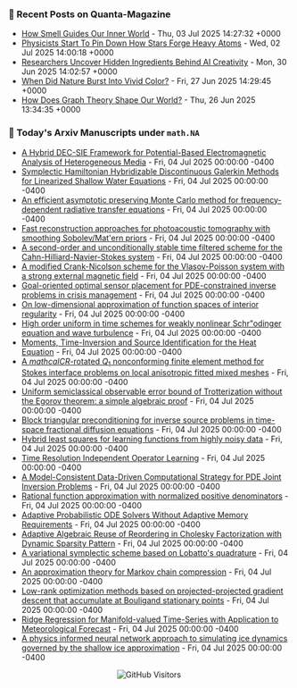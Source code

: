 ### 📝 Recent Posts on Quanta-Magazine
<!-- quanta starts -->
* <a href="https://www.quantamagazine.org/how-smell-guides-our-inner-world-20250703/">How Smell Guides Our Inner World</a> - Thu, 03 Jul 2025 14:27:32 +0000
* <a href="https://www.quantamagazine.org/physicists-start-to-pin-down-how-stars-forge-heavy-atoms-20250702/">Physicists Start To Pin Down How Stars Forge Heavy Atoms</a> - Wed, 02 Jul 2025 14:00:18 +0000
* <a href="https://www.quantamagazine.org/researchers-uncover-hidden-ingredients-behind-ai-creativity-20250630/">Researchers Uncover Hidden Ingredients Behind AI Creativity</a> - Mon, 30 Jun 2025 14:02:57 +0000
* <a href="https://www.quantamagazine.org/when-did-nature-burst-into-vivid-color-20250627/">When Did Nature Burst Into Vivid Color?</a> - Fri, 27 Jun 2025 14:29:45 +0000
* <a href="https://www.quantamagazine.org/how-does-graph-theory-shape-our-world-20250626/">How Does Graph Theory Shape Our World?</a> - Thu, 26 Jun 2025 13:34:35 +0000
<!-- quanta ends -->


### 📝 Today's Arxiv Manuscripts under ``math.NA``
<!-- arxiv-math-na starts -->
* <a href="https://arxiv.org/abs/2507.02099">A Hybrid DEC-SIE Framework for Potential-Based Electromagnetic Analysis of Heterogeneous Media</a> - Fri, 04 Jul 2025 00:00:00 -0400
* <a href="https://arxiv.org/abs/2507.02340">Symplectic Hamiltonian Hybridizable Discontinuous Galerkin Methods for Linearized Shallow Water Equations</a> - Fri, 04 Jul 2025 00:00:00 -0400
* <a href="https://arxiv.org/abs/2507.02392">An efficient asymptotic preserving Monte Carlo method for frequency-dependent radiative transfer equations</a> - Fri, 04 Jul 2025 00:00:00 -0400
* <a href="https://arxiv.org/abs/2507.02401">Fast reconstruction approaches for photoacoustic tomography with smoothing Sobolev/Mat'ern priors</a> - Fri, 04 Jul 2025 00:00:00 -0400
* <a href="https://arxiv.org/abs/2507.02402">A second-order and unconditionally stable time filtered scheme for the Cahn-Hilliard-Navier-Stokes system</a> - Fri, 04 Jul 2025 00:00:00 -0400
* <a href="https://arxiv.org/abs/2507.02459">A modified Crank-Nicolson scheme for the Vlasov-Poisson system with a strong external magnetic field</a> - Fri, 04 Jul 2025 00:00:00 -0400
* <a href="https://arxiv.org/abs/2507.02500">Goal-oriented optimal sensor placement for PDE-constrained inverse problems in crisis management</a> - Fri, 04 Jul 2025 00:00:00 -0400
* <a href="https://arxiv.org/abs/2507.02655">On low-dimensional approximation of function spaces of interior regularity</a> - Fri, 04 Jul 2025 00:00:00 -0400
* <a href="https://arxiv.org/abs/2507.02662">High order uniform in time schemes for weakly nonlinear Schr"odinger equation and wave turbulence</a> - Fri, 04 Jul 2025 00:00:00 -0400
* <a href="https://arxiv.org/abs/2507.02677">Moments, Time-Inversion and Source Identification for the Heat Equation</a> - Fri, 04 Jul 2025 00:00:00 -0400
* <a href="https://arxiv.org/abs/2507.02741">A $mathcal{CR}$-rotated $Q_1$ nonconforming finite element method for Stokes interface problems on local anisotropic fitted mixed meshes</a> - Fri, 04 Jul 2025 00:00:00 -0400
* <a href="https://arxiv.org/abs/2507.02783">Uniform semiclassical observable error bound of Trotterization without the Egorov theorem: a simple algebraic proof</a> - Fri, 04 Jul 2025 00:00:00 -0400
* <a href="https://arxiv.org/abs/2507.02809">Block triangular preconditioning for inverse source problems in time-space fractional diffusion equations</a> - Fri, 04 Jul 2025 00:00:00 -0400
* <a href="https://arxiv.org/abs/2507.02215">Hybrid least squares for learning functions from highly noisy data</a> - Fri, 04 Jul 2025 00:00:00 -0400
* <a href="https://arxiv.org/abs/2507.02524">Time Resolution Independent Operator Learning</a> - Fri, 04 Jul 2025 00:00:00 -0400
* <a href="https://arxiv.org/abs/2210.09228">A Model-Consistent Data-Driven Computational Strategy for PDE Joint Inversion Problems</a> - Fri, 04 Jul 2025 00:00:00 -0400
* <a href="https://arxiv.org/abs/2310.12053">Rational function approximation with normalized positive denominators</a> - Fri, 04 Jul 2025 00:00:00 -0400
* <a href="https://arxiv.org/abs/2410.10530">Adaptive Probabilistic ODE Solvers Without Adaptive Memory Requirements</a> - Fri, 04 Jul 2025 00:00:00 -0400
* <a href="https://arxiv.org/abs/2501.04011">Adaptive Algebraic Reuse of Reordering in Cholesky Factorization with Dynamic Sparsity Pattern</a> - Fri, 04 Jul 2025 00:00:00 -0400
* <a href="https://arxiv.org/abs/2504.00560">A variational symplectic scheme based on Lobatto's quadrature</a> - Fri, 04 Jul 2025 00:00:00 -0400
* <a href="https://arxiv.org/abs/2506.22918">An approximation theory for Markov chain compression</a> - Fri, 04 Jul 2025 00:00:00 -0400
* <a href="https://arxiv.org/abs/2201.03962">Low-rank optimization methods based on projected-projected gradient descent that accumulate at Bouligand stationary points</a> - Fri, 04 Jul 2025 00:00:00 -0400
* <a href="https://arxiv.org/abs/2411.18339">Ridge Regression for Manifold-valued Time-Series with Application to Meteorological Forecast</a> - Fri, 04 Jul 2025 00:00:00 -0400
* <a href="https://arxiv.org/abs/2504.08136">A physics informed neural network approach to simulating ice dynamics governed by the shallow ice approximation</a> - Fri, 04 Jul 2025 00:00:00 -0400
<!-- arxiv-math-na ends -->

<div align="center">
  
![GitHub Visitors](https://api.visitorbadge.io/api/visitors?path=https%3A%2F%2Fgithub.com%2Flowrank&label=profile%20views&labelColor=%231e1e2e&countColor=%23cba6f7)



</div>
